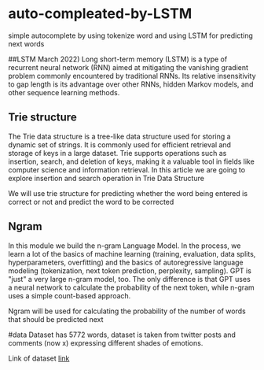 # auto-compleated-by-LSTM
simple autocomplete by using tokenize word and using LSTM for predicting next words

##LSTM
March 2022) Long short-term memory (LSTM) is a type of recurrent neural network (RNN) aimed at mitigating the vanishing gradient problem commonly encountered by traditional RNNs. Its relative insensitivity to gap length is its advantage over other RNNs, hidden Markov models, and other sequence learning methods.

## Trie structure

The Trie data structure is a tree-like data structure used for storing a dynamic set of strings. It is commonly used for efficient retrieval and storage of keys in a large dataset. Trie supports operations such as insertion, search, and deletion of keys, making it a valuable tool in fields like computer science and information retrieval. In this article we are going to explore insertion and search operation in Trie Data Structure

We will use trie structure for predicting whether the word being entered is correct or not and predict the word to be corrected

## Ngram

In this module we build the n-gram Language Model. In the process, we learn a lot of the basics of machine learning (training, evaluation, data splits, hyperparameters, overfitting) and the basics of autoregressive language modeling (tokenization, next token prediction, perplexity, sampling). GPT is "just" a very large n-gram model, too. The only difference is that GPT uses a neural network to calculate the probability of the next token, while n-gram uses a simple count-based approach.

Ngram will be used for calculating the probability of the number of words that should be predicted next

#data
Dataset has 5772 words, dataset is taken from twitter posts and comments (now x) expressing different shades of emotions.

Link of dataset [link](https://drive.google.com/file/d/132dnmXzKV9TaURcP0B22Q11i1pKX9L9q/view?usp=drive_link)

